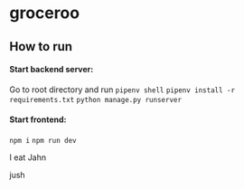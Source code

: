 # groceroo

## How to run

#### Start backend server:
Go to root directory and run 
`pipenv shell`
`pipenv install -r requirements.txt`
`python manage.py runserver`

#### Start frontend:
`npm i`
`npm run dev`


I eat Jahn

jush
